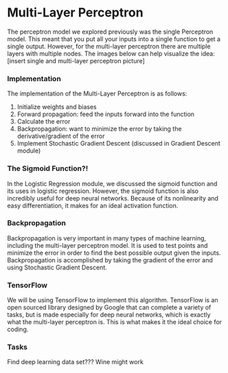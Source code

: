 # Multi-Layer Perceptron
The perceptron model we explored previously was the single Perceptron model. This meant that you put all your inputs into a single function to get a single output. However, for the multi-layer perceptron there are multiple layers with multiple nodes. The images below can help visualize the idea:
[insert single and multi-layer perceptron picture]

### Implementation
The implementation of the Multi-Layer Perceptron is as follows:
1. Initialize weights and biases
2. Forward propagation: feed the inputs forward into the function
3. Calculate the error
4. Backpropagation: want to minimize the error by taking the derivative/gradient of the error
5. Implement Stochastic Gradient Descent (discussed in Gradient Descent module)

### The Sigmoid Function?!
In the Logistic Regression module, we discussed the sigmoid function and its uses in logistic regression. However, the sigmoid function is also incredibly useful for deep neural networks. Because of its nonlinearity and easy differentiation, it makes for an ideal activation function.

### Backpropagation
Backpropagation is very important in many types of machine learning, including the multi-layer perceptron model. It is used to test points and minimize the error in order to find the best possible output given the inputs. Backpropagation is accomplished by taking the gradient of the error and using Stochastic Gradient Descent.

### TensorFlow
We will be using TensorFlow to implement this algorithm. TensorFlow is an open sourced library designed by Google that can complete a variety of tasks, but is made especially for deep neural networks, which is exactly what the multi-layer perceptron is. This is what makes it the ideal choice for coding.

### Tasks
Find deep learning data set??? Wine might work


